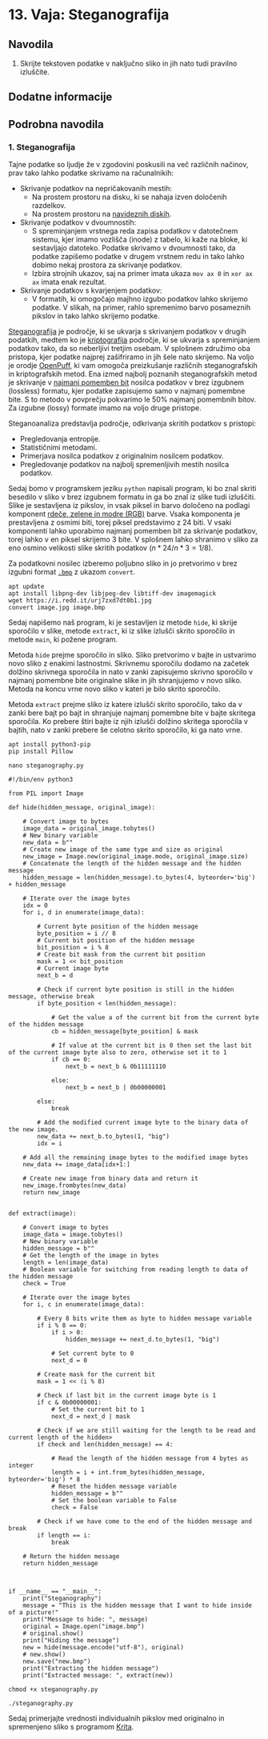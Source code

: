 # 13. Vaja: Steganografija

## Navodila

1. Skrijte tekstoven podatke v naključno sliko in jih nato tudi pravilno izluščite.

## Dodatne informacije

## Podrobna navodila

### 1. Steganografija

Tajne podatke so ljudje že v zgodovini poskusili na več različnih načinov, prav tako lahko podatke skrivamo na računalnikih:

- Skrivanje podatkov na nepričakovanih mestih:
    - Na prostem prostoru na disku, ki se nahaja izven določenih razdelkov.
    - Na prostem prostoru na [navideznih diskih](https://github.com/polz113/virtual_disk_injector).
- Skrivanje podatkov v dvoumnostih:
    - S spreminjanjem vrstnega reda zapisa podatkov v datotečnem sistemu, kjer imamo vozlišča (inode) z tabelo, ki kaže na bloke, ki sestavljajo datoteko. Podatke skrivamo v dvoumnosti tako, da podatke zapišemo podatke v drugem vrstnem redu in tako lahko dobimo nekaj prostora za skrivanje podatkov.
    - Izbira strojnih ukazov, saj na primer imata ukaza `mov ax 0` in `xor ax ax` imata enak rezultat.  
- Skrivanje podatkov s kvarjenjem podatkov:
    - V formatih, ki omogočajo majhno izgubo podatkov lahko skrijemo podatke. V slikah, na primer, rahlo spremenimo barvo posameznih pikslov in tako lahko skrijemo podatke.

[Steganografija](https://en.wikipedia.org/wiki/Steganography) je področje, ki se ukvarja s skrivanjem podatkov v drugih podatkih, medtem ko je [kriptografija](https://en.wikipedia.org/wiki/Cryptography) področje, ki se ukvarja s spreminjanjem podatkov tako, da so neberljivi tretjim osebam. V splošnem združimo oba pristopa, kjer podatke najprej zašifriramo in jih šele nato skrijemo. Na voljo je orodje [OpenPuff](https://embeddedsw.net/OpenPuff_Steganography_Home.html), ki vam omogoča preizkušanje različnih steganografskih in kriptografskih metod. Ena izmed najbolj poznanih steganografskih metod je skrivanje v [najmanj pomemben bit](https://www.boiteaklou.fr/Steganography-Least-Significant-Bit.html) nosilca podatkov v brez izgubnem (lossless) formatu, kjer podatke zapisujemo samo v najmanj pomembne bite. S to metodo v povprečju pokvarimo le 50% najmanj pomembnih bitov. Za izgubne (lossy) formate imamo na voljo druge pristope.

Steganoanaliza predstavlja področje, odkrivanja skritih podatkov s pristopi:

- Pregledovanja entropije.
- Statističnimi metodami.
- Primerjava nosilca podatkov z originalnim nosilcem podatkov.
- Pregledovanje podatkov na najbolj spremenljivih mestih nosilca podatkov.

Sedaj bomo v programskem jeziku `python` napisali program, ki bo znal skriti besedilo v sliko v brez izgubnem formatu in ga bo znal iz slike tudi izluščiti. Slike je sestavljena iz pikslov, in vsak piksel in barvo določeno na podlagi komponent [rdeče, zelene in modre (RGB)](https://en.wikipedia.org/wiki/RGB_color_model) barve. Vsaka komponenta je prestavljena z osmimi biti, torej piksel predstavimo z 24 biti. V vsaki komponenti lahko uporabimo najmanj pomemben bit za skrivanje podatkov, torej lahko v en piksel skrijemo 3 bite. V splošnem lahko shranimo v sliko za eno osmino velikosti slike skritih podatkov ($n*24/n*3 = 1/8$).

Za podatkovni nosilec izberemo poljubno sliko in jo pretvorimo v brez izgubni format [`.bmp`](https://en.wikipedia.org/wiki/BMP_file_format) z ukazom `convert`.

    apt update
    apt install libpng-dev libjpeg-dev libtiff-dev imagemagick
    wget https://i.redd.it/urj7zxd7dt0b1.jpg
    convert image.jpg image.bmp

Sedaj napišemo naš program, ki je sestavljen iz metode `hide`, ki skrije sporočilo v slike, metode `extract`, ki iz slike izlušči skrito sporočilo in metode `main`, ki požene program.

Metoda `hide` prejme sporočilo in sliko. Sliko pretvorimo v bajte in ustvarimo novo sliko z enakimi lastnostmi. Skrivnemu sporočilu dodamo na začetek dolžino skrivnega sporočila in nato v zanki zapisujemo skrivno sporočilo v najmanj pomembne bite originalne slike in jih shranjujemo v novo sliko. Metoda na koncu vrne novo sliko v kateri je bilo skrito sporočilo.

Metoda `extract` prejme sliko iz katere izlušči skrito sporočilo, tako da v zanki bere bajt po bajt in shranjuje najmanj pomembne bite v bajte skritega sporočila. Ko prebere štiri bajte iz njih izlušči dolžino skritega sporočila v bajtih, nato v zanki prebere še celotno skrito sporočilo, ki ga nato vrne.

    apt install python3-pip
    pip install Pillow

    nano steganography.py

    #!/bin/env python3

    from PIL import Image

    def hide(hidden_message, original_image):

        # Convert image to bytes
        image_data = original_image.tobytes()
        # New binary variable
        new_data = b""
        # Create new image of the same type and size as original
        new_image = Image.new(original_image.mode, original_image.size)
        # Concatenate the length of the hidden message and the hidden message
        hidden_message = len(hidden_message).to_bytes(4, byteorder='big') + hidden_message

        # Iterate over the image bytes
        idx = 0
        for i, d in enumerate(image_data):

            # Current byte position of the hidden message
            byte_position = i // 8
            # Current bit position of the hidden message
            bit_position = i % 8
            # Create bit mask from the current bit position
            mask = 1 << bit_position
            # Current image byte
            next_b = d

            # Check if current byte position is still in the hidden message, otherwise break
            if byte_position < len(hidden_message):

                # Get the value a of the current bit from the current byte of the hidden message
                cb = hidden_message[byte_position] & mask

                # If value at the current bit is 0 then set the last bit of the current image byte also to zero, otherwise set it to 1
                if cb == 0:
                    next_b = next_b & 0b11111110

                else:
                    next_b = next_b | 0b00000001

            else:
                break

            # Add the modified current image byte to the binary data of the new image.
            new_data += next_b.to_bytes(1, "big")
            idx = i

        # Add all the remaining image bytes to the modified image bytes
        new_data += image_data[idx+1:]

        # Create new image from binary data and return it
        new_image.frombytes(new_data)
        return new_image


    def extract(image):

        # Convert image to bytes
        image_data = image.tobytes()
        # New binary variable
        hidden_message = b""
        # Get the length of the image in bytes
        length = len(image_data)
        # Boolean variable for switching from reading length to data of the hidden message
        check = True

        # Iterate over the image bytes
        for i, c in enumerate(image_data):

            # Every 8 bits write them as byte to hidden message variable
            if i % 8 == 0:
                if i > 0:
                    hidden_message += next_d.to_bytes(1, "big")

                # Set current byte to 0
                next_d = 0

            # Create mask for the current bit
            mask = 1 << (i % 8)

            # Check if last bit in the current image byte is 1
            if c & 0b00000001:
                # Set the current bit to 1
                next_d = next_d | mask

            # Check if we are still waiting for the length to be read and current length of the hidden>
            if check and len(hidden_message) == 4:

                # Read the length of the hidden message from 4 bytes as integer
                length = i + int.from_bytes(hidden_message, byteorder='big') * 8
                # Reset the hidden message variable
                hidden_message = b""
                # Set the boolean variable to False
                check = False

            # Check if we have come to the end of the hidden message and break
            if length == i:
                break

        # Return the hidden message
        return hidden_message



    if __name__ == "__main__":
        print("Steganography")
        message = "This is the hidden message that I want to hide inside of a picture!"
        print("Message to hide: ", message)
        original = Image.open("image.bmp")
        # original.show()
        print("Hiding the message")
        new = hide(message.encode("utf-8"), original)
        # new.show()
        new.save("new.bmp")
        print("Extracting the hidden message")
        print("Extracted message: ", extract(new))

    chmod +x steganography.py

    ./steganography.py

Sedaj primerjajte vrednosti individualnih pikslov med originalno in spremenjeno sliko s programom [Krita](https://krita.org/).